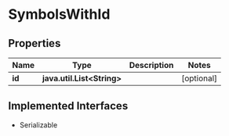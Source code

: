 

# SymbolsWithId


## Properties

Name | Type | Description | Notes
------------ | ------------- | ------------- | -------------
**id** | **java.util.List&lt;String&gt;** |  |  [optional]


## Implemented Interfaces

* Serializable


